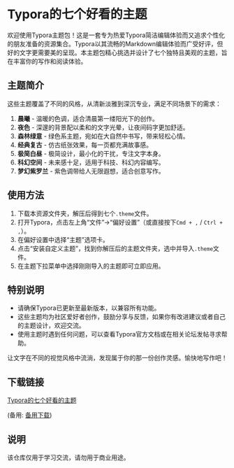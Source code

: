 # Typora的七个好看的主题

欢迎使用Typora主题包！这是一套专为热爱Typora简洁编辑体验而又追求个性化的朋友准备的资源集合。Typora以其流畅的Markdown编辑体验而广受好评，但好的文字更需要美的呈现。本主题包精心挑选并设计了七个独特且美观的主题，旨在丰富你的写作和阅读体验。

## 主题简介

这些主题覆盖了不同的风格，从清新淡雅到深沉专业，满足不同场景下的需求：

1. **晨曦** - 温暖的色调，适合清晨第一缕阳光下的创作。
2. **夜色** - 深邃的背景配以柔和的文字光晕，让夜间码字更加舒适。
3. **森林绿意** - 绿色系主题，宛如在大自然中书写，带来轻松心情。
4. **经典复古** - 仿古纸张效果，每一页都充满故事感。
5. **极简白昼** - 极简设计，最小化的干扰，专注文字本身。
6. **科幻空间** - 未来感十足，适用于科技、科幻内容编写。
7. **梦幻紫罗兰** - 紫色调带给人无限遐想，适合创意写作。

## 使用方法

1. 下载本资源文件夹，解压后得到七个`.theme`文件。
2. 打开Typora，点击左上角“文件”->“偏好设置”（或直接按下`Cmd + ,` / `Ctrl + ,`）。
3. 在偏好设置中选择“主题”选项卡。
4. 点击“安装自定义主题”，找到你解压后的主题文件夹，选中并导入`.theme`文件。
5. 在主题下拉菜单中选择刚刚导入的主题即可立即应用。

## 特别说明

- 请确保Typora已更新至最新版本，以兼容所有功能。
- 这些主题均为社区爱好者创作，鼓励分享与反馈，如果你有改进建议或者自己的主题设计，欢迎交流。
- 使用主题时遇到任何问题，可以查看Typora官方文档或在相关论坛发帖寻求帮助。

让文字在不同的视觉风格中流淌，发现属于你的那一份创作灵感。愉快地写作吧！

## 下载链接
[Typora的七个好看的主题](https://pan.quark.cn/s/377b66b80686) 

(备用: [备用下载](https://pan.baidu.com/s/1bxrD9etPOUrjEl1vnKjk7A?pwd=1234))

## 说明

该仓库仅用于学习交流，请勿用于商业用途。
